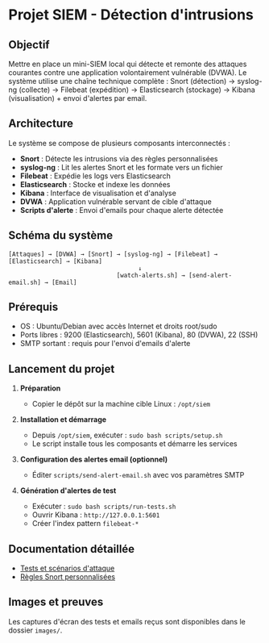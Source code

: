 # Projet SIEM - Détection d'intrusions

## Objectif

Mettre en place un mini-SIEM local qui détecte et remonte des attaques courantes contre une application volontairement vulnérable (DVWA). Le système utilise une chaîne technique complète : Snort (détection) → syslog-ng (collecte) → Filebeat (expédition) → Elasticsearch (stockage) → Kibana (visualisation) + envoi d'alertes par email.

## Architecture

Le système se compose de plusieurs composants interconnectés :

- **Snort** : Détecte les intrusions via des règles personnalisées
- **syslog-ng** : Lit les alertes Snort et les formate vers un fichier
- **Filebeat** : Expédie les logs vers Elasticsearch
- **Elasticsearch** : Stocke et indexe les données
- **Kibana** : Interface de visualisation et d'analyse
- **DVWA** : Application vulnérable servant de cible d'attaque
- **Scripts d'alerte** : Envoi d'emails pour chaque alerte détectée

## Schéma du système

```
[Attaques] → [DVWA] → [Snort] → [syslog-ng] → [Filebeat] → [Elasticsearch] → [Kibana]
                                    ↓
                              [watch-alerts.sh] → [send-alert-email.sh] → [Email]
```

## Prérequis

- OS : Ubuntu/Debian avec accès Internet et droits root/sudo
- Ports libres : 9200 (Elasticsearch), 5601 (Kibana), 80 (DVWA), 22 (SSH)
- SMTP sortant : requis pour l'envoi d'emails d'alerte

## Lancement du projet

1. **Préparation**
   - Copier le dépôt sur la machine cible Linux : `/opt/siem`

2. **Installation et démarrage**
   - Depuis `/opt/siem`, exécuter : `sudo bash scripts/setup.sh`
   - Le script installe tous les composants et démarre les services

3. **Configuration des alertes email (optionnel)**
   - Éditer `scripts/send-alert-email.sh` avec vos paramètres SMTP

4. **Génération d'alertes de test**
   - Exécuter : `sudo bash scripts/run-tests.sh`
   - Ouvrir Kibana : `http://127.0.0.1:5601`
   - Créer l'index pattern `filebeat-*`



## Documentation détaillée

- [Tests et scénarios d'attaque](docs/tests.md)
- [Règles Snort personnalisées](docs/rules.md)

## Images et preuves

Les captures d'écran des tests et emails reçus sont disponibles dans le dossier `images/`.
